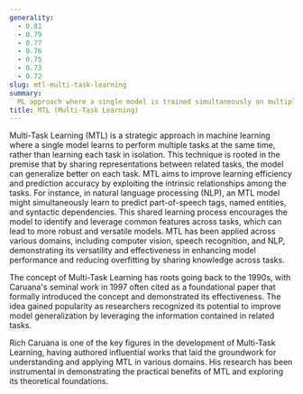 ```yaml
---
generality:
  - 0.81
  - 0.79
  - 0.77
  - 0.76
  - 0.75
  - 0.73
  - 0.72
slug: mtl-multi-task-learning
summary:
  ML approach where a single model is trained simultaneously on multiple related tasks, leveraging commonalities and differences across tasks to improve generalization.
title: MTL (Multi-Task Learning)
---
```


Multi-Task Learning (MTL) is a strategic approach in machine learning where a single model learns to perform multiple tasks at the same time, rather than learning each task in isolation. This technique is rooted in the premise that by sharing representations between related tasks, the model can generalize better on each task. MTL aims to improve learning efficiency and prediction accuracy by exploiting the intrinsic relationships among the tasks. For instance, in natural language processing (NLP), an MTL model might simultaneously learn to predict part-of-speech tags, named entities, and syntactic dependencies. This shared learning process encourages the model to identify and leverage common features across tasks, which can lead to more robust and versatile models. MTL has been applied across various domains, including computer vision, speech recognition, and NLP, demonstrating its versatility and effectiveness in enhancing model performance and reducing overfitting by sharing knowledge across tasks.

The concept of Multi-Task Learning has roots going back to the 1990s, with Caruana's seminal work in 1997 often cited as a foundational paper that formally introduced the concept and demonstrated its effectiveness. The idea gained popularity as researchers recognized its potential to improve model generalization by leveraging the information contained in related tasks.

Rich Caruana is one of the key figures in the development of Multi-Task Learning, having authored influential works that laid the groundwork for understanding and applying MTL in various domains. His research has been instrumental in demonstrating the practical benefits of MTL and exploring its theoretical foundations.
